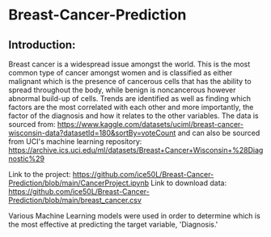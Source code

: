 # Breast-Cancer-Prediction

## Introduction: 

Breast cancer is a widespread issue amongst the world. This is the most common type of cancer amongst women and is classified as either malignant which is the presence of cancerous cells that has the ability to spread throughout the body, while benign is noncancerous however abnormal build-up of cells. Trends are identified as well as finding which factors are the most correlated with each other and more importantly, the factor of the diagnosis and how it relates to the other variables. 
The data is sourced from: https://www.kaggle.com/datasets/uciml/breast-cancer-wisconsin-data?datasetId=180&sortBy=voteCount
and can also be sourced from UCI's machine learning repository: https://archive.ics.uci.edu/ml/datasets/Breast+Cancer+Wisconsin+%28Diagnostic%29

Link to the project: https://github.com/ice50L/Breast-Cancer-Prediction/blob/main/CancerProject.ipynb
Link to download data: https://github.com/ice50L/Breast-Cancer-Prediction/blob/main/breast_cancer.csv

Various Machine Learning models were used in order to determine which is the most effective at predicting the target variable, 'Diagnosis.' 
